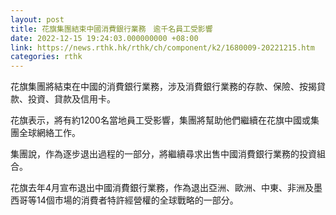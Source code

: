 ```yaml
---
layout: post
title: 花旗集團結束中國消費銀行業務　逾千名員工受影響
date: 2022-12-15 19:24:03.000000000 +08:00
link: https://news.rthk.hk/rthk/ch/component/k2/1680009-20221215.htm
categories: rthk
---
```


花旗集團將結束在中國的消費銀行業務，涉及消費銀行業務的存款、保險、按揭貸款、投資、貸款及信用卡。

花旗表示，將有約1200名當地員工受影響，集團將幫助他們繼續在花旗中國或集團全球網絡工作。

集團說，作為逐步退出過程的一部分，將繼續尋求出售中國消費銀行業務的投資組合。

花旗去年4月宣布退出中國消費銀行業務，作為退出亞洲、歐洲、中東、非洲及墨西哥等14個市場的消費者特許經營權的全球戰略的一部分。
